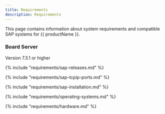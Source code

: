 ```yaml
---
title: Requirements
description: Requirements
---
```



This page contains information about system requirements and compatible SAP systems for {{ productName }}.

### Board Server

Version 7.3.1 or higher

{% include "requirements/sap-releases.md" %}

{% include "requirements/sap-tcpip-ports.md" %}

{% include "requirements/sap-installation.md" %}

{% include "requirements/operating-systems.md" %}

{% include "requirements/hardware.md" %}

